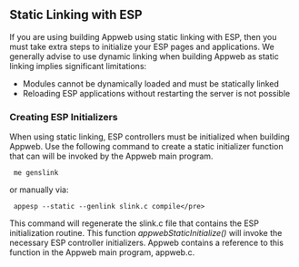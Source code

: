 ## Static Linking with ESP

If you are using building Appweb using static linking with ESP, then you must take 
extra steps to initialize your ESP pages and applications. We generally advise to 
use dynamic linking when building Appweb as static linking implies significant limitations:

* Modules cannot be dynamically loaded and must be statically linked
* Reloading ESP applications without restarting the server is not possible

### Creating ESP Initializers

When using static linking, ESP controllers must be initialized when building Appweb.
Use the following command to create a static initializer function that can will be invoked by the Appweb main program.

```
 me genslink
```

or manually via:

```
 appesp --static --genlink slink.c compile</pre>
```

This command will regenerate the slink.c file that contains the ESP initialization routine. This function <em>appwebStaticInitialize()</em> will invoke the necessary ESP controller initializers. Appweb contains a reference to this function in the Appweb main program, appweb.c.

